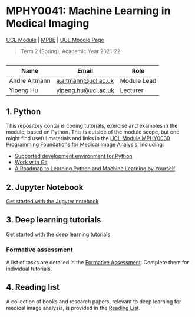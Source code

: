 # MPHY0041: Machine Learning in Medical Imaging
[UCL Module](https://www.ucl.ac.uk/module-catalogue/modules/artificial-intelligence-for-surgery-and-intervention-MPHY0043) | [MPBE](https://www.ucl.ac.uk/medical-physics-biomedical-engineering/) | [UCL Moodle Page](https://moodle.ucl.ac.uk/course/view.php?id=17195)
>Term 2 (Spring), Academic Year 2021-22 


## 
|Name                 | Email                       | Role                    |
|---------------------|-----------------------------|-------------------------|
|Andre Altmann        | <a.altmann@ucl.ac.uk>       | Module Lead             |
|Yipeng Hu            | <yipeng.hu@ucl.ac.uk>       | Lecturer                |


## 1. Python
This repository contains coding tutorials, exercise and examples in the module, based on Python. This is outside of the module scope, but one might find useful materials and links in the [UCL Module MPHY0030 Programming Foundations for Medical Image Analysis](https://weisslab.cs.ucl.ac.uk/WEISSTeaching/mphy0030), including: 
- [Supported development environment for Python](https://weisslab.cs.ucl.ac.uk/WEISSTeaching/mphy0030/-/blob/master/docs/dev_env_python.md)
- [Work with Git](https://weisslab.cs.ucl.ac.uk/WEISSTeaching/mphy0030/-/blob/master/docs/dev_env_git.md)
- [A Roadmap to Learning Python and Machine Learning by Yourself](https://weisslab.cs.ucl.ac.uk/WEISSTeaching/mphy0030/-/blob/master/docs/diy_python_ml.md)


## 2. Jupyter Notebook

[Get started with the Jupyter notebook](tutorials/readme.md)


## 3. Deep learning tutorials

[Get started with the deep learning tutorials](tutorials/readme.md)

### Formative assessment
A list of tasks are detailed in the [Formative Assessment](docs/formative.md). Complete them for individual tutorials.

## 4. Reading list
A collection of books and research papers, relevant to deep learning for medical image analysis, is provided in the [Reading List](docs/reading.md).